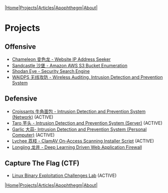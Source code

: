 |[Home](/README.md)|[Projects](/projects.md)|[Articles](/articles.md)|[Apophthegm](/apophthegm.md)|[About](/about.md)|

# **Projects**

## Offensive

- [Chameleon 变色龙 - Website IP Address Seeker](/chameleon.md)
- [Sandcastle 沙堡 - Amazon AWS S3 Bucket Enumeration](/sandcastle.md)
- [Shodan Eye - Security Search Engine](/shodan-eye.md)
- [WAIDPS 无线攻防 - Wireless Auditing, Intrusion Detection and Prevention System](/waidps.md)

## Defensive

- [Croissants 牛角面包 - Intrusion Detection and Prevention System (Network)](/croissants.md)  (ACTIVE)  
- [Taro 芋头 - Intrusion Detection and Prevention System (Server)](/taro.md)  (ACTIVE)  
- [Garlic 大蒜- Intrusion Detection and Prevention System (Personal Computer)](/garlic.md)  (ACTIVE)   
- [Lychee 荔枝 - ClamAV On-Access Scanning Installer Script](/lychee.md)  (ACTIVE)  
- [Longjing 龙井 - Deep Learning Driven Web Application Firewall](/longjing.md)

## Capture The Flag (CTF)

- [Linux Binary Exploitation Challenges Lab](/ctf-pwn.md)  (ACTIVE)   

|[Home](/README.md)|[Projects](/projects.md)|[Articles](/articles.md)|[Apophthegm](/apophthegm.md)|[About](/about.md)|
